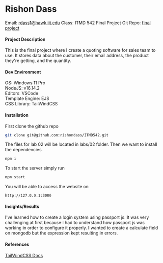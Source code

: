 # Rishon Dass
Email: rdass1@hawk.iit.edu
Class: ITMD 542 Final Project
Git Repo: [final project](https://github.com/rishondass/ITMD542/tree/main/final_project)

#### Project Description
This is the final project where I create a quoting software for sales team to use. It stores data about the customer, their email address, the product they're getting, and the quantity.

#### Dev Environment
OS: Windows 11 Pro
<br>
NodeJS: v16.14.2
<br>
Editors: VSCode
<br>
Template Engine: EJS
<br>
CSS Library: TailWindCSS

#### Installation

First clone the github repo
```bash
git clone git@github.com:rishondass/ITMD542.git
```

The files for lab 02 will be located in labs/02 folder. Then we want to install the dependencies

```bash
npm i
```

To start the server simply run
```bash
npm start
```

You will be able to access the website on
```http
http://127.0.0.1:3000
```

#### Insights/Results
I've learned how to create a login system using passport js. It was very challenging at first because I had to understand how passport js was working in order to configure it properly. I wanted to create a calculate field on mongodb but the expression kept resulting in errors.

#### References
[TailWindCSS Docs](https://v2.tailwindcss.com/docs/)
